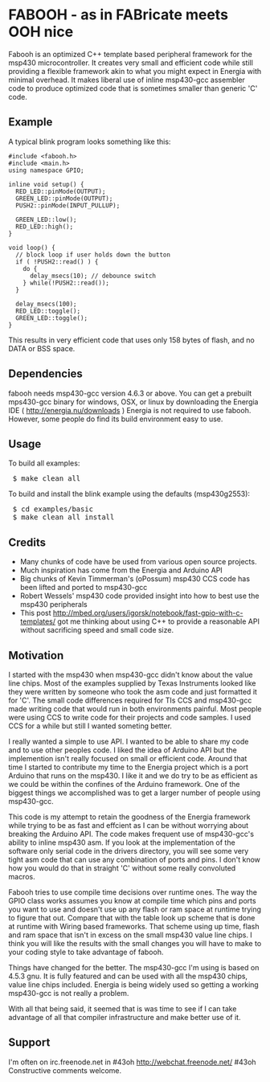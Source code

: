 FABOOH - as in FABricate meets OOH nice
========================================
Fabooh is an optimized C++ template based peripheral framework for the
msp430 microcontroller.  It creates very small and efficient code while
still providing a flexible framework akin to what you might expect in
Energia with minimal overhead.  It makes liberal use of inline
msp430-gcc assembler code to produce optimized code that is sometimes
smaller than generic 'C' code.

Example
-------
A typical blink program looks something like this:

<pre>
<code>#include &lt;fabooh.h>
#include &lt;main.h>
using namespace GPIO;

inline void setup() {
  RED_LED::pinMode(OUTPUT);
  GREEN_LED::pinMode(OUTPUT);
  PUSH2::pinMode(INPUT_PULLUP);
  
  GREEN_LED::low();
  RED_LED::high();
}

void loop() {
  // block loop if user holds down the button
  if ( !PUSH2::read() ) {
    do {
      delay_msecs(10); // debounce switch
    } while(!PUSH2::read());
  }
  
  delay_msecs(100);
  RED_LED::toggle();
  GREEN_LED::toggle();
}</code>
</pre>

This results in very efficient code that uses only 158 bytes of flash, and no DATA or BSS space.

Dependencies
------------

fabooh needs msp430-gcc version 4.6.3 or above. You can get a prebuilt mps430-gcc
binary for windows, OSX, or linux by downloading the Energia IDE ( http://energia.nu/downloads )
Energia is not required to use fabooh. However, some people do find its build environment easy
to use.

Usage
-----

To build all examples:
<pre>
 $ make clean all 
</pre>

To build and install the blink example using the defaults (msp430g2553):
<pre>
 $ cd examples/basic 
 $ make clean all install
</pre>

Credits
-------

* Many chunks of code have be used from various open source projects.
* Much inspiration has come from the Energia and Arduino API
* Big chunks of Kevin Timmerman's (oPossum) msp430 CCS code has been lifted and ported to msp430-gcc
* Robert Wessels' msp430 code provided insight into how to best use the msp430 peripherals
* This post http://mbed.org/users/igorsk/notebook/fast-gpio-with-c-templates/ got me thinking about
using C++ to provide a reasonable API without sacrificing speed and small code size.

Motivation
----------
I started with the msp430 when msp430-gcc didn't know about the value line chips. Most
of the examples supplied by Texas Instruments looked like they were written by someone
who took the asm code and just formatted it for 'C'. The small code differences required
for TIs CCS and msp430-gcc made writing code that would run in both environments
painful. Most people were using CCS to write code for their projects and code samples.
I used CCS for a while but still I wanted someting better.  

I really wanted a simple to use API. I wanted to be able to share my code and to use other
peoples code. I liked the idea of Arduino API but the implemention isn't really focused
on small or efficient code.  Around that time I started to contribute my time to the
Energia project which is a port Arduino that runs on the msp430. I like it and we do
try to be as efficient as we could be within the confines of the Arduino framework.
One of the biggest things we accomplished was to get a larger number of people
using msp430-gcc.

This code is my attempt to retain the goodness of the Energia framework while trying
to be as fast and effcient as I can be without worrying about breaking the Arduino
API.  The code makes frequent use of msp430-gcc's ability to inline msp430 asm. If you
look at the implementation of the software only serial code in the drivers directory,
you will see some very tight asm code that can use any combination of ports and pins.
I don't know how you would do that in straight 'C' without some really convoluted
macros.

Fabooh tries to use compile time decisions over runtime ones. The way the GPIO class
works assumes you know at compile time which pins and ports you want to use and
doesn't use up any flash or ram space at runtime trying to figure that out.
Compare that with the table look up scheme that is done at runtime with Wiring based
frameworks. That scheme using up time, flash and ram space that isn't in excess on
the small msp430 value line chips.  I think you will like the results with the
small changes you will have to make to your coding style to take advantage of fabooh.

Things have changed for the better. The msp430-gcc I'm using is based on 4.5.3 gnu. It
is fully featured and can be used with all the msp430 chips, value line chips included. 
Energia is being widely used so getting a working msp430-gcc is not really a problem.

With all that being said, it seemed that is was time to see if I can take advantage
of all that compiler infrastructure and make better use of it. 

Support
-------
I'm often on irc.freenode.net in #43oh  http://webchat.freenode.net/ #43oh  Constructive
comments welcome.
